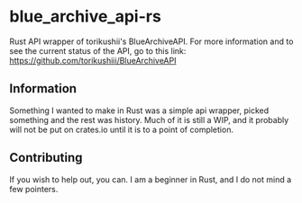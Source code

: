 # blue_archive_api-rs
Rust API wrapper of torikushii's BlueArchiveAPI. For more information and to see the current status of the API, go to this link:
https://github.com/torikushiii/BlueArchiveAPI


## Information
Something I wanted to make in Rust was a simple api wrapper, picked something and the rest was history.
Much of it is still a WIP, and it probably will not be put on crates.io until it is to a point of completion.

## Contributing
If you wish to help out, you can. I am a beginner in Rust, and I do not mind a few pointers.

